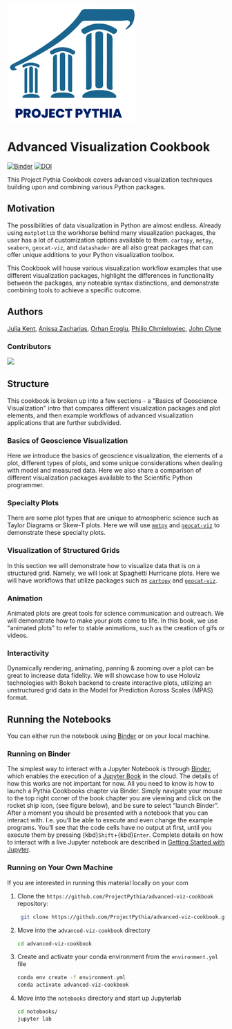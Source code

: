 <img src="thumbnail.png" alt="thumbnail" width="300"/>

# Advanced Visualization Cookbook

[![Binder](https://binder.projectpythia.org/badge_logo.svg)](https://binder.projectpythia.org/v2/gh/ProjectPythia/advanced-viz-cookbook/main?labpath=notebooks)
[![DOI](https://zenodo.org/badge/671205314.svg)](https://zenodo.org/badge/latestdoi/671205314)

This Project Pythia Cookbook covers advanced visualization techniques building upon and combining various Python packages.

## Motivation

The possibilities of data visualization in Python are almost endless. Already using `matplotlib` the workhorse behind many visualization packages, the user has a lot of customization options available to them. `cartopy`, `metpy`, `seaborn`, `geocat-viz`, and `datashader` are all also great packages that can offer unique additions to your Python visualization toolbox.

This Cookbook will house various visualization workflow examples that use different visualization packages, highlight the differences in functionality between the packages, any noteable syntax distinctions, and demonstrate combining tools to achieve a specific outcome.

## Authors

[Julia Kent](@jukent), [Anissa Zacharias](@anissa111), [Orhan Eroglu](@erogluorhan), [Philip Chmielowiec](@philipc2), [John Clyne](@clyne)

### Contributors

<a href="https://github.com/ProjectPythia/advanced-viz-cookbook/graphs/contributors">
  <img src="https://contrib.rocks/image?repo=ProjectPythia/advanced-viz-cookbook" />
</a>

## Structure

This cookbook is broken up into a few sections - a "Basics of Geoscience Visualization" intro that compares different visualization packages and plot elements, and then example workflows of advanced visualization applications that are further subdivided.

### Basics of Geoscience Visualization

Here we introduce the basics of geoscience visualization, the elements of a plot, different types of plots, and some unique considerations when dealing with model and measured data. Here we also share a comparison of different visualization packages available to the Scientific Python programmer.

### Specialty Plots

There are some plot types that are unique to atmospheric science such as Taylor Diagrams or Skew-T plots. Here we will use [`metpy`](https://unidata.github.io/MetPy/latest/index.html) and [`geocat-viz`](https://geocat-viz.readthedocs.io/en/latest/) to demonstrate these specialty plots.

### Visualization of Structured Grids

In this section we will demonstrate how to visualize data that is on a structured grid. Namely, we will look at Spaghetti Hurricane plots. Here we will have workflows that utilize packages such as [`cartopy`](https://scitools.org.uk/cartopy/docs/latest/) and [`geocat-viz`](https://geocat-viz.readthedocs.io/en/latest/).

### Animation

Animated plots are great tools for science communication and outreach. We will demonstrate how to make your plots come to life. In this book, we use "animated plots" to refer to stable animations, such as the creation of gifs or videos.

### Interactivity

Dynamically rendering, animating, panning & zooming over a plot can be great to increase data fidelity. We will showcase how to use Holoviz technologies with Bokeh backend to create interactive plots, utilizing an unstructured grid data in the Model for Prediction Across Scales (MPAS) format.

## Running the Notebooks

You can either run the notebook using [Binder](https://binder.projectpythia.org/) or on your local machine.

### Running on Binder

The simplest way to interact with a Jupyter Notebook is through
[Binder](https://binder.projectpythia.org/), which enables the execution of a
[Jupyter Book](https://jupyterbook.org) in the cloud. The details of how this works are not
important for now. All you need to know is how to launch a Pythia
Cookbooks chapter via Binder. Simply navigate your mouse to
the top right corner of the book chapter you are viewing and click
on the rocket ship icon, (see figure below), and be sure to select
“launch Binder”. After a moment you should be presented with a
notebook that you can interact with. I.e. you’ll be able to execute
and even change the example programs. You’ll see that the code cells
have no output at first, until you execute them by pressing
{kbd}`Shift`\+{kbd}`Enter`. Complete details on how to interact with
a live Jupyter notebook are described in [Getting Started with
Jupyter](https://foundations.projectpythia.org/foundations/getting-started-jupyter.html).

### Running on Your Own Machine

If you are interested in running this material locally on your com

1. Clone the `https://github.com/ProjectPythia/advanced-viz-cookbook` repository:

   ```bash
    git clone https://github.com/ProjectPythia/advanced-viz-cookbook.git
   ```

1. Move into the `advanced-viz-cookbook` directory
   ```bash
   cd advanced-viz-cookbook
   ```
1. Create and activate your conda environment from the `environment.yml` file
   ```bash
   conda env create -f environment.yml
   conda activate advanced-viz-cookbook
   ```
1. Move into the `notebooks` directory and start up Jupyterlab
   ```bash
   cd notebooks/
   jupyter lab
   ```
